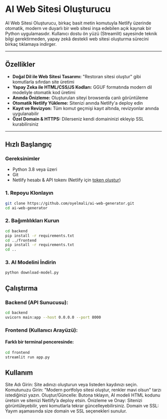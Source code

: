 # AI Web Sitesi Oluşturucu

AI Web Sitesi Oluşturucu, birkaç basit metin komutuyla Netlify üzerinde otomatik, modern ve duyarlı bir web sitesi inşa edebilen açık kaynak bir Python uygulamasıdır. Kullanıcı dostu ön yüzü (Streamlit) sayesinde teknik bilgi gerektirmeden, yapay zekâ destekli web sitesi oluşturma sürecini birkaç tıklamaya indirger.



---

## Özellikler

- **Doğal Dil ile Web Sitesi Tasarımı:** "Restoran sitesi oluştur" gibi komutlarla sıfırdan site üretimi
- **Yapay Zeka ile HTML/CSS/JS Kodları:** GGUF formatında modern dil modeliyle otomatik kod üretimi
- **Anında Önizleme:** Oluşturulan siteyi browserda canlı görüntüleme
- **Otomatik Netlify Yükleme:** Sitenizi anında Netlify'a deploy edin
- **Kayıt ve Revizyon:** Tüm komut geçmişi kayıt altında, revizyonlar anında uygulanabilir
- **Özel Domain & HTTPS:** Dilerseniz kendi domaininizi ekleyip SSL kurabilirsiniz

---


## Hızlı Başlangıç

### Gereksinimler

- Python 3.8 veya üzeri
- Git
- Netlify hesabı & API tokenı (Netlify için [token oluştur](https://app.netlify.com/user/applications/personal))

### 1. Repoyu Klonlayın

```bash
git clone https://github.com/oyelmali/ai-web-generator.git
cd ai-web-generator
```

### 2. Bağımlılıkları Kurun

```bash
cd backend
pip install -r requirements.txt
cd ../frontend
pip install -r requirements.txt
cd ..
```
### 3. AI Modelini İndirin

```bash
python download-model.py
```

## Çalıştırma

### Backend (API Sunucusu):

```bash
cd backend
uvicorn main:app --host 0.0.0.0 --port 8000
```
### Frontend (Kullanıcı Arayüzü):
#### Farklı bir terminal penceresinde:

```bash
cd frontend
streamlit run app.py
```


## Kullanım

Site Adı Girin: Site adınızı oluşturun veya listeden kaydınızı seçin.
Komutunuzu Girin: "Modern portfolyo sitesi oluştur, renkler mavi olsun" tarzı istediğinizi yazın.
Oluştur/Güncelle: Butona tıklayın, AI modeli HTML kodunu üretsin ve sitenizi Netlify’a deploy etsin.
Önizleme ve Onay: Sitenizi görüntüleyebilir, yeni komutlarla tekrar güncelleyebilirsiniz.
Domain ve SSL: Yayım aşamasında size domain ve SSL seçenekleri sunulur.





